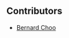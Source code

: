 Contributors 
-----------------------------------------------
* [Bernard Choo](https://github.com/Bernardchoo)
